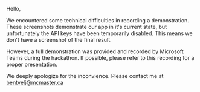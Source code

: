 Hello,

We encountered some technical difficulties in recording a demonstration. These screenshots demonstrate our app in it's current state,
but unfortunately the API keys have been temporarily disabled. This means we don't have a screenshot of the final result.

However, a full demonstration was provided and recorded by Microsoft Teams during the hackathon. If possible, please refer to this recording for a proper presentation.

We deeply apologize for the inconvience. Please contact me at bentvelj@mcmaster.ca
